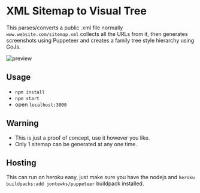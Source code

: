 # XML Sitemap to Visual Tree

This parses/converts a public .xml file normally `www.website.com/sitemap.xml` collects all the URLs from it, then generates screenshots using Puppeteer and creates a family tree style hierarchy using GoJs.

![preview](https://i.imgur.com/AIOH2VC.png)

## Usage

- `npm install`
- `npm start`
- open `localhost:3000`

## Warning

- This is just a proof of concept, use it however you like.
- Only 1 sitemap can be generated at any one time.

## Hosting

This can run on heroku easy, just make sure you have the nodejs and `heroku buildpacks:add jontewks/puppeteer` buildpack installed.
